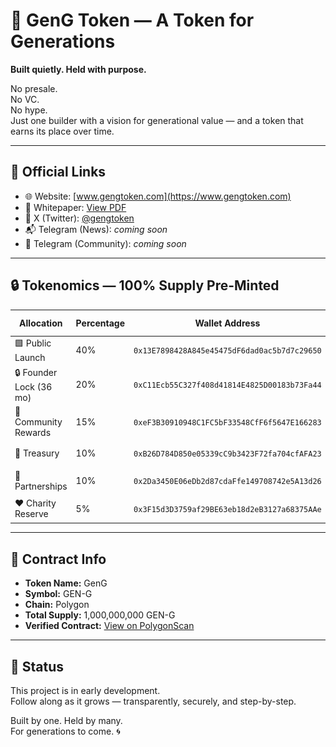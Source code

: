 # 🧬 GenG Token — A Token for Generations

**Built quietly. Held with purpose.**

No presale.  
No VC.  
No hype.  
Just one builder with a vision for generational value — and a token that earns its place over time.

---

## 🔗 Official Links

- 🌐 Website: [www.gengtoken.com](https://www.gengtoken.com)
- 📄 Whitepaper: [View PDF](https://tinyurl.com/geng-whitepaper)
- 📡 X (Twitter): [@gengtoken](https://twitter.com/gengtoken)
- 📬 Telegram (News): *coming soon*
- 👥 Telegram (Community): *coming soon*

---

## 🔒 Tokenomics — 100% Supply Pre-Minted

| Allocation              | Percentage | Wallet Address | QR Code |
|-------------------------|------------|----------------|---------|
| 🟩 Public Launch        | 40%        | `0x13E7898428A845e45475dF6dad0ac5b7d7c29650` | ![QR](wallets/Public_Launch_Wallet.png) |
| 🔒 Founder Lock (36 mo) | 20%        | `0xC11Ecb55C327f408d41814E4825D00183b73Fa44` | ![QR](wallets/Founder_Lock_Wallet.png) |
| 🎁 Community Rewards    | 15%        | `0xeF3B30910948C1FC5bF33548CfF6f5647E166283` | ![QR](wallets/Community_Rewards_Wallet.png) |
| 🏦 Treasury             | 10%        | `0xB26D784D850e05339cC9b3423F72fa704cfAFA23` | ![QR](wallets/Treasury_Wallet.png) |
| 🤝 Partnerships         | 10%        | `0x2Da3450E06eDb2d87cdaFfe149708742e5A13d26` | ![QR](wallets/Partnerships_Wallet.png) |
| ❤️ Charity Reserve      | 5%         | `0x3F15d3D3759af29BE63eb18d2eB3127a68375AAe` | ![QR](wallets/Charity_Wallet.png) |

---

## 🧾 Contract Info

- **Token Name:** GenG
- **Symbol:** GEN-G
- **Chain:** Polygon
- **Total Supply:** 1,000,000,000 GEN-G
- **Verified Contract:** [View on PolygonScan](https://polygonscan.com/address/0xD791A97ACde81721084ffB97F0ceDC81D5770aD9)

---

## 🚧 Status

This project is in early development.  
Follow along as it grows — transparently, securely, and step-by-step.

Built by one. Held by many.  
For generations to come. 🌀
